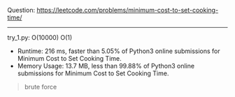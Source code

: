 Question: https://leetcode.com/problems/minimum-cost-to-set-cooking-time/

---

try_1.py: O(10000) O(1)

* Runtime: 216 ms, faster than 5.05% of Python3 online submissions for Minimum Cost to Set Cooking Time.
* Memory Usage: 13.7 MB, less than 99.88% of Python3 online submissions for Minimum Cost to Set Cooking Time.

> brute force
